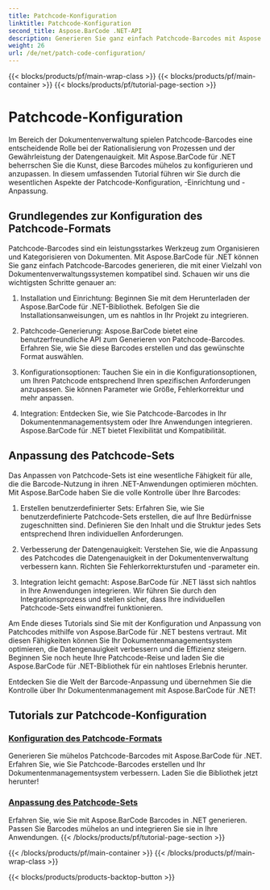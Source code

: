 ```yaml
---
title: Patchcode-Konfiguration
linktitle: Patchcode-Konfiguration
second_title: Aspose.BarCode .NET-API
description: Generieren Sie ganz einfach Patchcode-Barcodes mit Aspose.BarCode für .NET. Erfahren Sie, wie Sie Patchcode-Formate mit Aspose.BarCode-Tutorials konfigurieren und anpassen.
weight: 26
url: /de/net/patch-code-configuration/
---
```


{{< blocks/products/pf/main-wrap-class >}}
{{< blocks/products/pf/main-container >}}
{{< blocks/products/pf/tutorial-page-section >}}

# Patchcode-Konfiguration


Im Bereich der Dokumentenverwaltung spielen Patchcode-Barcodes eine entscheidende Rolle bei der Rationalisierung von Prozessen und der Gewährleistung der Datengenauigkeit. Mit Aspose.BarCode für .NET beherrschen Sie die Kunst, diese Barcodes mühelos zu konfigurieren und anzupassen. In diesem umfassenden Tutorial führen wir Sie durch die wesentlichen Aspekte der Patchcode-Konfiguration, -Einrichtung und -Anpassung.

## Grundlegendes zur Konfiguration des Patchcode-Formats

Patchcode-Barcodes sind ein leistungsstarkes Werkzeug zum Organisieren und Kategorisieren von Dokumenten. Mit Aspose.BarCode für .NET können Sie ganz einfach Patchcode-Barcodes generieren, die mit einer Vielzahl von Dokumentenverwaltungssystemen kompatibel sind. Schauen wir uns die wichtigsten Schritte genauer an:

1. Installation und Einrichtung: Beginnen Sie mit dem Herunterladen der Aspose.BarCode für .NET-Bibliothek. Befolgen Sie die Installationsanweisungen, um es nahtlos in Ihr Projekt zu integrieren.

2. Patchcode-Generierung: Aspose.BarCode bietet eine benutzerfreundliche API zum Generieren von Patchcode-Barcodes. Erfahren Sie, wie Sie diese Barcodes erstellen und das gewünschte Format auswählen.

3. Konfigurationsoptionen: Tauchen Sie ein in die Konfigurationsoptionen, um Ihren Patchcode entsprechend Ihren spezifischen Anforderungen anzupassen. Sie können Parameter wie Größe, Fehlerkorrektur und mehr anpassen.

4. Integration: Entdecken Sie, wie Sie Patchcode-Barcodes in Ihr Dokumentenmanagementsystem oder Ihre Anwendungen integrieren. Aspose.BarCode für .NET bietet Flexibilität und Kompatibilität.

## Anpassung des Patchcode-Sets

Das Anpassen von Patchcode-Sets ist eine wesentliche Fähigkeit für alle, die die Barcode-Nutzung in ihren .NET-Anwendungen optimieren möchten. Mit Aspose.BarCode haben Sie die volle Kontrolle über Ihre Barcodes:

1. Erstellen benutzerdefinierter Sets: Erfahren Sie, wie Sie benutzerdefinierte Patchcode-Sets erstellen, die auf Ihre Bedürfnisse zugeschnitten sind. Definieren Sie den Inhalt und die Struktur jedes Sets entsprechend Ihren individuellen Anforderungen.

2. Verbesserung der Datengenauigkeit: Verstehen Sie, wie die Anpassung des Patchcodes die Datengenauigkeit in der Dokumentenverwaltung verbessern kann. Richten Sie Fehlerkorrekturstufen und -parameter ein.

3. Integration leicht gemacht: Aspose.BarCode für .NET lässt sich nahtlos in Ihre Anwendungen integrieren. Wir führen Sie durch den Integrationsprozess und stellen sicher, dass Ihre individuellen Patchcode-Sets einwandfrei funktionieren.

Am Ende dieses Tutorials sind Sie mit der Konfiguration und Anpassung von Patchcodes mithilfe von Aspose.BarCode für .NET bestens vertraut. Mit diesen Fähigkeiten können Sie Ihr Dokumentenmanagementsystem optimieren, die Datengenauigkeit verbessern und die Effizienz steigern. Beginnen Sie noch heute Ihre Patchcode-Reise und laden Sie die Aspose.BarCode für .NET-Bibliothek für ein nahtloses Erlebnis herunter. 

Entdecken Sie die Welt der Barcode-Anpassung und übernehmen Sie die Kontrolle über Ihr Dokumentenmanagement mit Aspose.BarCode für .NET!
## Tutorials zur Patchcode-Konfiguration
### [Konfiguration des Patchcode-Formats](./patch-code-format-configuration/)
Generieren Sie mühelos Patchcode-Barcodes mit Aspose.BarCode für .NET. Erfahren Sie, wie Sie Patchcode-Barcodes erstellen und Ihr Dokumentenmanagementsystem verbessern. Laden Sie die Bibliothek jetzt herunter!
### [Anpassung des Patchcode-Sets](./patch-code-set-customization/)
Erfahren Sie, wie Sie mit Aspose.BarCode Barcodes in .NET generieren. Passen Sie Barcodes mühelos an und integrieren Sie sie in Ihre Anwendungen.
{{< /blocks/products/pf/tutorial-page-section >}}

{{< /blocks/products/pf/main-container >}}
{{< /blocks/products/pf/main-wrap-class >}}

{{< blocks/products/products-backtop-button >}}
